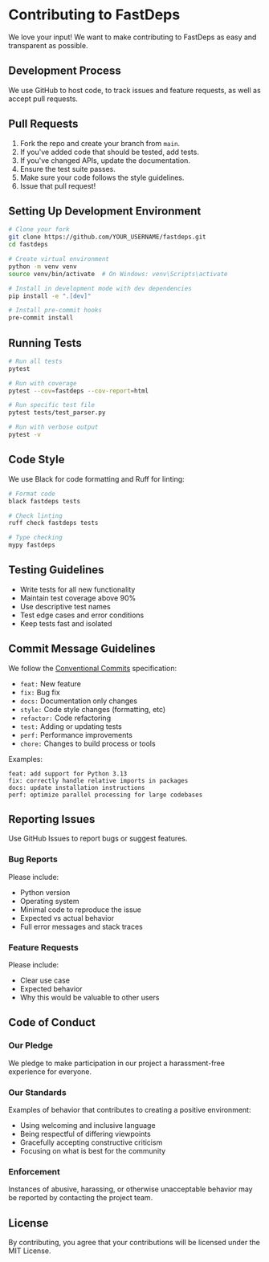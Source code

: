 # Contributing to FastDeps

We love your input! We want to make contributing to FastDeps as easy and transparent as possible.

## Development Process

We use GitHub to host code, to track issues and feature requests, as well as accept pull requests.

## Pull Requests

1. Fork the repo and create your branch from `main`.
2. If you've added code that should be tested, add tests.
3. If you've changed APIs, update the documentation.
4. Ensure the test suite passes.
5. Make sure your code follows the style guidelines.
6. Issue that pull request!

## Setting Up Development Environment

```bash
# Clone your fork
git clone https://github.com/YOUR_USERNAME/fastdeps.git
cd fastdeps

# Create virtual environment
python -m venv venv
source venv/bin/activate  # On Windows: venv\Scripts\activate

# Install in development mode with dev dependencies
pip install -e ".[dev]"

# Install pre-commit hooks
pre-commit install
```

## Running Tests

```bash
# Run all tests
pytest

# Run with coverage
pytest --cov=fastdeps --cov-report=html

# Run specific test file
pytest tests/test_parser.py

# Run with verbose output
pytest -v
```

## Code Style

We use Black for code formatting and Ruff for linting:

```bash
# Format code
black fastdeps tests

# Check linting
ruff check fastdeps tests

# Type checking
mypy fastdeps
```

## Testing Guidelines

- Write tests for all new functionality
- Maintain test coverage above 90%
- Use descriptive test names
- Test edge cases and error conditions
- Keep tests fast and isolated

## Commit Message Guidelines

We follow the [Conventional Commits](https://www.conventionalcommits.org/) specification:

- `feat:` New feature
- `fix:` Bug fix
- `docs:` Documentation only changes
- `style:` Code style changes (formatting, etc)
- `refactor:` Code refactoring
- `test:` Adding or updating tests
- `perf:` Performance improvements
- `chore:` Changes to build process or tools

Examples:
```
feat: add support for Python 3.13
fix: correctly handle relative imports in packages
docs: update installation instructions
perf: optimize parallel processing for large codebases
```

## Reporting Issues

Use GitHub Issues to report bugs or suggest features.

### Bug Reports

Please include:
- Python version
- Operating system
- Minimal code to reproduce the issue
- Expected vs actual behavior
- Full error messages and stack traces

### Feature Requests

Please include:
- Clear use case
- Expected behavior
- Why this would be valuable to other users

## Code of Conduct

### Our Pledge

We pledge to make participation in our project a harassment-free experience for everyone.

### Our Standards

Examples of behavior that contributes to creating a positive environment:
- Using welcoming and inclusive language
- Being respectful of differing viewpoints
- Gracefully accepting constructive criticism
- Focusing on what is best for the community

### Enforcement

Instances of abusive, harassing, or otherwise unacceptable behavior may be reported by contacting the project team.

## License

By contributing, you agree that your contributions will be licensed under the MIT License.